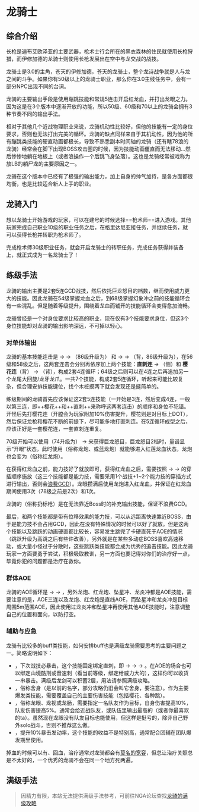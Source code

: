 # 龙骑士
<FloatTOC />

## 综合介绍

长枪是遍布艾欧泽亚的主要武器，枪术士行会所在的黑衣森林的住民就使用长枪狩猎，而伊修加德的龙骑士则使用长枪发展出在空中与龙交战的战技。

龙骑士是3.0的主角，苍天的伊修加德，苍天的龙骑士，整个龙诗战争就是人与龙之间的斗争。如果你有50级以上的龙骑士职业，那么你在3.0主线任务中，会有一部分NPC出现不同的台词。

龙骑的主要输出手段是使用蹦跳技能和常规5连击开启红龙血，并打出龙眼之力。因为这是在3个版本中逐渐开放的功能，所以50级、60级和70以上的龙骑会拥有3种节奏不同的输出手法。

相对于其他几个近战物理职业来说，龙骑机动性比较好，但他的技能有一定的身位要求，否则也无法打出完美的循环。龙骑的缺点同样来自于其机动性，因为他的所有蹦跳类技能的硬直动画都极长，导致不熟悉副本时间轴的龙骑（还有瞎78浪的龙骑）经常会在脚下出现BOSS攻击圈的时候，因为技能动画僵直而无法移动…然后惨惨地躺在地板上（或者浪操作一个后跳飞身坠落）。这也是龙骑经常被戏称为放LB的躺尸龙的主要原因之一。

龙骑在这个版本中已经有了极强的输出能力，加上自身的帅气加持，是各方面都很均衡，也是比较适合新人上手的职业。

## 龙骑入门

想以龙骑士开始游戏的玩家，可以在建号的时候选择==枪术师==进入游戏。其他玩家完成自己职业10级的职业任务之后，在格里达尼亚接任务<quest name="如何加入枪术师行会" />，并继续<quest name="开拓进取的枪术师" />任务，就可以获得长枪并转职为枪术师了。

完成枪术师30级职业任务<quest name="勇气的证明" type="plus" />，就会开启龙骑士的转职任务<quest name="龙眼" type="plus" />，完成任务获得<item name="龙骑士之证" />并装备上，就正式成为一名龙骑士了！

## 练级手法

龙骑的输出主要是2套5连GCD战技，然后依托巨龙怒目的档数，继而使用威力更大的技能。因此龙骑在54级掌握龙血之后，到68级掌握幻象冲之前的技能循环会有一些混乱。但是随着等级提升，围绕着龙血而铺开的技能循环会变得愈加流畅。

龙骑曾经是一个对身位要求比较高的职业，现在仅有3个技能要求身位，但这3个身位技能却对龙骑的输出影响深远，不可掉以轻心。

### 对单体输出

龙骑的基本技能连击是<Action name="精准刺" /> → <Action name="贯通刺" /> → <Action name="直刺" />（86级升级为<Action name="苍穹刺" />） 和 <Action name="精准刺" /> → <Action name="开膛枪" /> → <Action name="樱花怒放" />（背，86级升级为<Action name="樱花缭乱" />），在56级和58级之后，这两套连击会分别再依序加上两个技能：**直刺连** → <Action name="龙牙龙爪" />（侧）和 **樱花连**（背） → <Action name="龙尾大回旋" />（背），构成2套4连循环；64级之后则可以在4连之后再追加另一个龙尾大回旋/龙牙龙爪。一共7个技能，构成2套5连循环，听起来可能比较复杂，但合理安排技能键位，找个木桩摸两下就会发现还是挺简单的。

练级期间的龙骑首先应该保证这2套5连技能（一开始是3连，然后变成4连，一般以第三连，即++樱花++和++直刺++来称呼这两套连击）的顺序和身位不犯错。开怪后先打樱花连（开膛会为玩家附加<Status :id="2720" name="龙枪" />10%伤害提升，樱花则是对目标上DOT），然后保证龙枪和樱花不断的前提下，尽可能多地打直刺连。在5连循环成型之后，应该正好是一套樱花连，一套直刺连重复。

70级开始可以使用<Action name="跳跃" />（74升级为<Action name="高跳" />） → <Action name="幻象冲" /> 来获得巨龙怒目，巨龙怒目2档时，量谱显示“开眼”状态，此时使用<Action name="武神枪" />（俗称龙炮、或蓝龙炮）就能够进入红莲龙血状态，龙炮也会变为<Action name="死者之岸" />（俗称红龙炮）。

在获得红龙血之前，能力技好了就放即可，获得红龙血之后，需要按照<Action name="武神枪" /> → <Action name="高跳" /> → <Action name="幻象冲" />的穿插顺序施放（这三个技能都是能力技，需要采用1个战技+1~2个能力技的穿插方式进行输出，否则会[浪费GCD](/basic/battle-mech.md)）。龙眼攒满后使用龙炮进入红龙血，并保证在红龙血期间使用3次<Action name="死者之岸" />（78级之前是2次）和1次<Action name="坠星冲" />。

龙骑的<Action name="贯穿尖" />（俗称扔标枪）是在无法靠近Boss时的补充输出技能，保证不浪费GCD。

最后，<Action name="破碎冲" />和<Action name="龙炎冲" />两个技能都是带有位移效果的能力技，可以从远距离快速靠近BOSS，由于是能力技不会占用GCD，因此在没有特殊情况的时候可以好了就放。但是这两个技能以及跳跃的动画硬直都比较长，容易发生跳完了卡硬直死于AOE的情况（跳跃升级为高跳之后有些许改善），另外就是在某些多动症BOSS喜欢高速移动，或大量小怪过于分散时，这些跳跃类技能都会成为优秀的追击技能。因此龙骑玩家一方面要勇于尝试，积极吸取教训，另一方面也要记得对你们的治疗好一点，毕竟你犯的问题都是治疗在救你。

### 群体AOE

龙骑的AOE循环是<Action name="死天枪" /> → <Action name="音速刺" /> → <Action name="山境酷刑" />，另外龙炮、红龙炮、坠星冲、龙炎冲都是AOE技能，需要注意的是，AOE三连以及龙炮、红龙炮是直线AOE，而坠星冲和龙炎冲是目标周围5m范围AOE，因此使用过龙炎冲和坠星冲再使用其他AOE技能时，注意调整自己的位置和面向，以防打空。

### 辅助与应急

龙骑有比较多的buff类技能，如何安排buff也是满级龙骑需要思考的主要问题之一。简略说明如下：

* <Action name="龙剑" />，下次战技必暴击，这个技能固定绑定直刺，即<Action name="精准刺" /> → <Action name="贯通刺" /> → <Action name="龙剑" /> → <Action name="直刺" />。在AOE的场合也可以绑定山境酷刑或音速刺（看当前等级，绑定给威力大的），这样你可以收货一串暴击。满级后龙剑可以积蓄2层，用法请参照满级攻略。
* <Action name="猛枪" />，俗称舍身（是以前的名字，部分攻略仍旧会叫它舍身，要注意）。作为主要爆发类技能，需要覆盖自己的主要伤害技能（包括樱花、各种跳）。
* <Action name="巨龙视线" />，俗称龙眼、龙视或龙肠，需要指定一名队友作为目标，自身伤害提高10%，队友伤害提高5%。通常会给近战队友，或队伍里输出最高的（或者你最喜欢的ta）。虽然现在龙眼没有队友目标也能使用，但这样是挺亏的，除非自己野外solo战斗，否则不推荐这么做。
* <Action name="战斗连祷" />，提升10%暴击发动率，这个技能的收益不是特别高，通常配合团辅在团队爆发期里使用。

掉血的时候可以有<Action name="内丹" />、<Action name="浴血" />回血，治疗通常对龙骑都会有[莫名的宽容](https://bbs.nga.cn/read.php?tid=18627908)，但总让治疗关照总是不太好的，一个优秀的龙骑不会在同一个地方死两遍。

## 满级手法

> 因精力有限，本站无法提供满级手法参考，可前往NGA论坛查找[龙骑的满级攻略](https://bbs.nga.cn/thread.php?key=%E9%BE%99%E9%AA%91&fid=698)